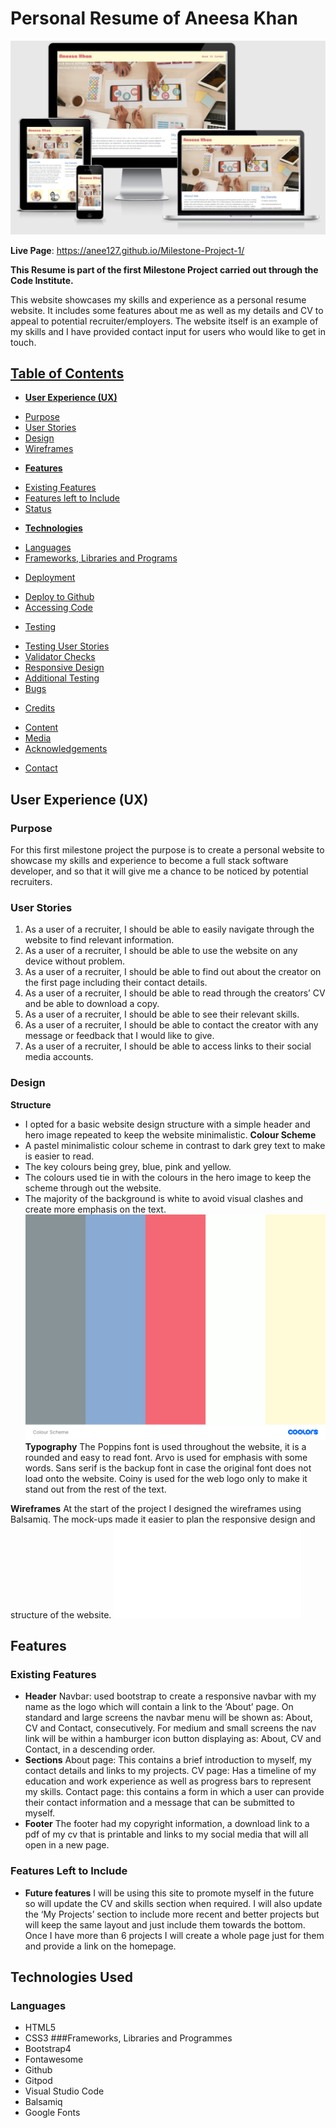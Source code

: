 # Personal Resume of Aneesa Khan

![MyResume](/assets/images/responsive-design.png)

**Live Page**: https://anee127.github.io/Milestone-Project-1/

**This Resume is part of the first Milestone Project carried out through the Code Institute.**

This website showcases my skills and experience as a personal resume website. It includes some features about me as well as my details and CV to appeal to potential recruiter/employers. The website itself is an example of my skills and I have provided contact input for users who would like to get in touch.

## <u>Table of Contents</u>
-	[**User Experience (UX)**](#user-experience-ux)
+ [Purpose](#purpose)
+ [User Stories](#user-stories)
+ [Design](#design)
+ [Wireframes](#wireframes)
-	[**Features**](#features)
+ [Existing Features](#existing-features)
+ [Features left to Include](#features-left-to-include)
+ [Status](status)
-	[**Technologies**](#technologies)
+ [Languages](#languages)
+ [Frameworks, Libraries and Programs](#frameworks-libraries-and-programs) 
-   [Deployment](#deployment)
+ [Deploy to Github](#deploy-to-github)
+ [Accessing Code](#accessing-code)
-	[Testing](#testing)
+ [Testing User Stories](#testing-user-stories)
+ [Validator Checks](#validator-checks)
+ [Responsive Design](#responsive-design)
+ [Additional Testing](#additional-testing)
+ [Bugs](#bugs) 
-	[Credits](#credits)
+ [Content](#content)
+ [Media](#media)
+ [Acknowledgements](#acknowledgements) 
-	[Contact](#contact)

## **User Experience (UX)**
### Purpose
For this first milestone project the purpose is to create a personal website to showcase my skills and experience to become a full stack software developer, and so that it will give me a chance to be noticed by potential recruiters. 

### User Stories
1.	As a user of a recruiter, I should be able to easily navigate through the website to find relevant information.
2.	As a user of a recruiter, I should be able to use the website on any device without problem. 
3.	As a user of a recruiter, I should be able to find out about the creator on the first page including their contact details. 
4.	As a user of a recruiter, I should be able to read through the creators’ CV and be able to download a copy. 
5.	As a user of a recruiter, I should be able to see their relevant skills.
6.	As a user of a recruiter, I should be able to contact the creator with any message or feedback that I would like to give. 
7.	As a user of a recruiter, I should be able to access links to their social media accounts. 
### Design
**Structure**
-	I opted for a basic website design structure with a simple header and hero image repeated to keep the website minimalistic. 
**Colour Scheme**
-	A pastel minimalistic colour scheme in contrast to dark grey text to make is easier to read. 
-	The key colours being grey, blue, pink and yellow.
-	The colours used tie in with the colours in the hero image to keep the scheme through out the website.
-	The majority of the background is white to avoid visual clashes and create more emphasis on the text. 
![Colour Scheme](assets/images/colour-scheme.png)
**Typography**
The Poppins font is used throughout the website, it is a rounded and easy to read font.  Arvo is used for emphasis with some words. Sans serif is the backup font in case the original font does not load onto the website. Coiny is used for the web logo only to make it stand out from the rest of the text.

**Wireframes**
At the start of the project I designed the wireframes using Balsamiq. The mock-ups made it easier to plan the responsive design and structure of the website. 
![Wireframes link](assets/pdf/ms1wireframes.pdf)

## **Features**
### Existing Features
- **Header**
Navbar: used bootstrap to create a responsive navbar with my name as the logo which will contain a link to the ‘About’ page.
On standard and large screens the navbar menu will be shown as: About, CV and Contact, consecutively.
For medium and small screens the nav link will be within a hamburger icon button displaying as: About, CV and Contact, in a descending order.
- **Sections**
About page: This contains a brief introduction to myself, my contact details and links to my projects. 
CV page: Has a timeline of my education and work experience as well as progress bars to represent my skills. 
Contact page: this contains a form in which a user can provide their contact information and a message that can be submitted to myself. 
- **Footer**
The footer had my copyright information, a download link to a pdf of my cv that is printable and links to my social media that will all open in a new page. 
### Features Left to Include
- **Future features**
I will be using this site to promote myself in the future so will update the CV and skills section when required. I will also update the ‘My Projects’ section to include more recent and better projects but will keep the same layout and just include them towards the bottom. Once I have more than 6 projects I will create a whole page just for them and provide a link on the homepage. 
## Technologies Used
### Languages
-	HTML5
-	CSS3
###Frameworks, Libraries and Programmes
-	Bootstrap4
-	Fontawesome
-	Github
-	Gitpod
-	Visual Studio Code
-	Balsamiq
-	Google Fonts

